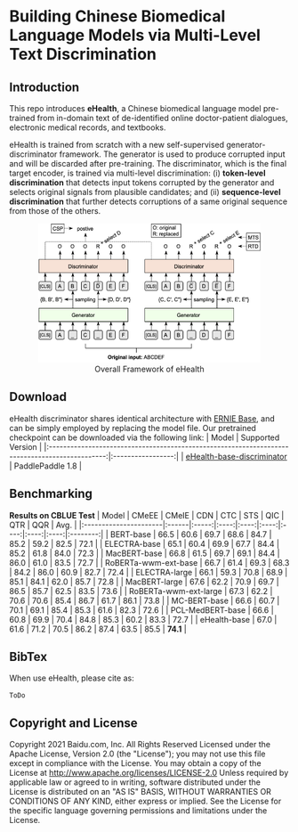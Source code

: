 # Building Chinese Biomedical Language Models via Multi-Level Text Discrimination

## Introduction

This repo introduces **eHealth**, a Chinese biomedical language model pre-trained from in-domain text of de-identified online doctor-patient dialogues, electronic medical records, and textbooks.

eHealth is trained from scratch with a new self-supervised generator-discriminator framework. The generator is used to produce corrupted input and will be discarded after pre-training. The discriminator, which is the final target encoder, is trained via multi-level discrimination: (i) **token-level discrimination** that detects input tokens corrupted by the generator and selects original signals from plausible candidates; and (ii) **sequence-level discrimination** that further detects corruptions of a same original sequence from those of the others.

<p align="center">
<img src="eHealth.png" width = "400" height = "250" /> <br />
Overall Framework of eHealth
</p>


## Download

eHealth discriminator shares identical architecture with [ERNIE Base](https://github.com/PaddlePaddle/ERNIE/tree/repro/ernie/model), and can be simply employed by replacing the model file. Our pretrained checkpoint can be downloaded via the following link:
|                                             Model                                              | Supported Version |
|:----------------------------------------------------------------------------------------------:|:-----------------:|
| [eHealth-base-discriminator](https://ernie-github.cdn.bcebos.com/model-ernie-gram-zh.1.tar.gz) | PaddlePaddle 1.8  |



## Benchmarking

**Results on CBLUE Test**
| Model                 | CMeEE | CMeIE | CDN  | CTC  | STS  | QIC  | QTR  | QQR  |   Avg.   |
|:----------------------|:------|:-----:|:----:|:----:|:----:|:----:|:----:|:----:|:--------:|
| BERT-base             | 66.5  | 60.6  | 69.7 | 68.6 | 84.7 | 85.2 | 59.2 | 82.5 |   72.1   |
| ELECTRA-base          | 65.1  | 60.4  | 69.9 | 67.7 | 84.4 | 85.2 | 61.8 | 84.0 |   72.3   |
| MacBERT-base          | 66.8  | 61.5  | 69.7 | 69.1 | 84.4 | 86.0 | 61.0 | 83.5 |   72.7   |
| RoBERTa-wwm-ext-base  | 66.7  | 61.4  | 69.3 | 68.3 | 84.2 | 86.0 | 60.9 | 82.7 |   72.4   |
| ELECTRA-large         | 66.1  | 59.3  | 70.8 | 68.9 | 85.1 | 84.1 | 62.0 | 85.7 |   72.8   |
| MacBERT-large         | 67.6  | 62.2  | 70.9 | 69.7 | 86.5 | 85.7 | 62.5 | 83.5 |   73.6   |
| RoBERTa-wwm-ext-large | 67.3  | 62.2  | 70.6 | 70.6 | 85.4 | 86.7 | 61.7 | 86.1 |   73.8   |
| MC-BERT-base          | 66.6  | 60.7  | 70.1 | 69.1 | 85.4 | 85.3 | 61.6 | 82.3 |   72.6   |
| PCL-MedBERT-base      | 66.6  | 60.8  | 69.9 | 70.4 | 84.8 | 85.3 | 60.2 | 83.3 |   72.7   |
| eHealth-base          | 67.0  | 61.6  | 71.2 | 70.5 | 86.2 | 87.4 | 63.5 | 85.5 | **74.1** |


## BibTex

When use eHealth, please cite as:
```
ToDo
```

## Copyright and License

Copyright 2021 Baidu.com, Inc. All Rights Reserved Licensed under the Apache License, Version 2.0 (the "License"); you may not use this file except in compliance with the License. You may obtain a copy of the License at http://www.apache.org/licenses/LICENSE-2.0 Unless required by applicable law or agreed to in writing, software distributed under the License is distributed on an "AS IS" BASIS, WITHOUT WARRANTIES OR CONDITIONS OF ANY KIND, either express or implied. See the License for the specific language governing permissions and limitations under the License.
